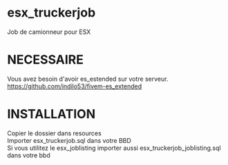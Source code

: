 # esx_truckerjob
Job de camionneur pour ESX

# NECESSAIRE
Vous avez besoin d'avoir es_estended sur votre serveur.<br>
https://github.com/indilo53/fivem-es_extended

# INSTALLATION
Copier le dossier dans resources<br>
Importer esx_truckerjob.sql dans votre BBD<br>
Si vous utilitez le esx_joblisting importer aussi esx_truckerjob_joblisting.sql dans votre bbd
